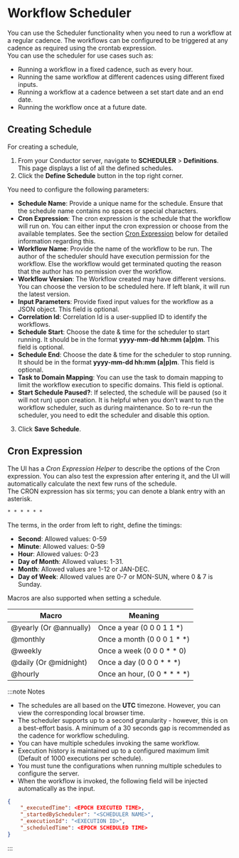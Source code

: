 # Workflow Scheduler

You can use the Scheduler functionality when you need to run a workflow at a regular cadence. The workflows can be configured to be triggered at any cadence as required using the crontab expression.
<br/>
You can use the scheduler for use cases such as:
<br/>

* Running a workflow in a fixed cadence, such as every hour.
* Running the same workflow at different cadences using different fixed inputs.
* Running a workflow at a cadence between a set start date and an end date.
* Running the workflow once at a future date.

## Creating Schedule

For creating a schedule,
<br/>

1. From your Conductor server, navigate to **SCHEDULER** > **Definitions**. This page displays a list of all the defined schedules.
2. Click the **Define Schedule** button in the top right corner.

You need to configure the following parameters:
<br/>

* **Schedule Name**: Provide a unique name for the schedule. Ensure that the schedule name contains no spaces or special characters.
* **Cron Expression**: The cron expression is the schedule that the workflow will run on. You can either input the cron expression or choose from the available templates. See the section [Cron Expression](/content/docs/api/scheduler#cron-expression) below for detailed information regarding this.
* **Workflow Name**: Provide the name of the workflow to be run. The author of the scheduler should have execution permission for the workflow. Else the workflow would get terminated quoting the reason that the author has no permission over the workflow.
* **Workflow Version**: The Workflow created may have different versions. You can choose the version to be scheduled here. If left blank, it will run the latest version.
* **Input Parameters**: Provide fixed input values for the workflow as a JSON object. This field is optional.
* **Correlation Id**: Correlation Id is a user-supplied ID to identify the workflows.
* **Schedule Start**: Choose the date & time for the scheduler to start running. It should be in the format **yyyy-mm-dd hh:mm (a|p)m**. This field is optional.
* **Schedule End**: Choose the date & time for the scheduler to stop running. It should be in the format **yyyy-mm-dd hh:mm (a|p)m**. This field is optional.
* **Task to Domain Mapping**: You can use the task to domain mapping to limit the workflow execution to specific domains. This field is optional.
* **Start Schedule Paused?**: If selected, the schedule will be paused (so it will not run) upon creation. It is helpful when you don’t want to run the workflow scheduler, such as during maintenance. So to re-run the scheduler, you need to edit the scheduler and disable this option.

3. Click **Save Schedule**.

## Cron Expression

The UI has a *Cron Expression Helper* to describe the options of the Cron expression. You can also test the expression after entering it, and the UI will automatically calculate the next few runs of the schedule.
<br/>
The CRON expression has six terms; you can denote a blank entry with an asterisk.

```
* * * * * *
```

The terms, in the order from left to right, define the timings:

* **Second**: Allowed values: 0-59
* **Minute**: Allowed values: 0-59
* **Hour**: Allowed values: 0-23
* **Day of Month**: Allowed values: 1-31.
* **Month**: Allowed values are 1-12 or JAN-DEC.
* **Day of Week**: Allowed values are 0-7 or MON-SUN, where 0 & 7 is Sunday.

Macros are also supported when setting a schedule.

|Macro	|Meaning|
| --- | ----------- |
|@yearly (Or @annually)|Once a year (0 0 0 1 1 *)|
|@monthly|Once a month (0 0 0 1 * *)|
|@weekly|Once a week (0 0 0 * * 0)|
|@daily (Or @midnight)|Once a day (0 0 0 * * *)|
|@hourly |Once an hour, (0 0 * * * *)|

:::note Notes

* The schedules are all based on the **UTC** timezone. However, you can view the corresponding local browser time.
* The scheduler supports up to a second granularity - however, this is on a best-effort basis. A minimum of a 30 seconds gap is recommended as the cadence for workflow scheduling.
* You can have multiple schedules invoking the same workflow.
* Execution history is maintained up to a configured maximum limit (Default of 1000 executions per schedule).
* You must tune the configurations when running multiple schedules to configure the server.
* When the workflow is invoked, the following field will be injected automatically as the input.
```json
{
    "_executedTime": <EPOCH EXECUTED TIME>,
    "_startedByScheduler": "<SCHEDULER NAME>",
    "_executionId": "<EXECUTION ID>",
    "_scheduledTime": <EPOCH SCHEDULED TIME>
}
```
:::